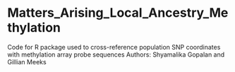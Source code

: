 # Matters_Arising_Local_Ancestry_Methylation
Code for R package used to cross-reference population SNP coordinates with methylation array probe sequences
Authors: Shyamalika Gopalan and Gillian Meeks

